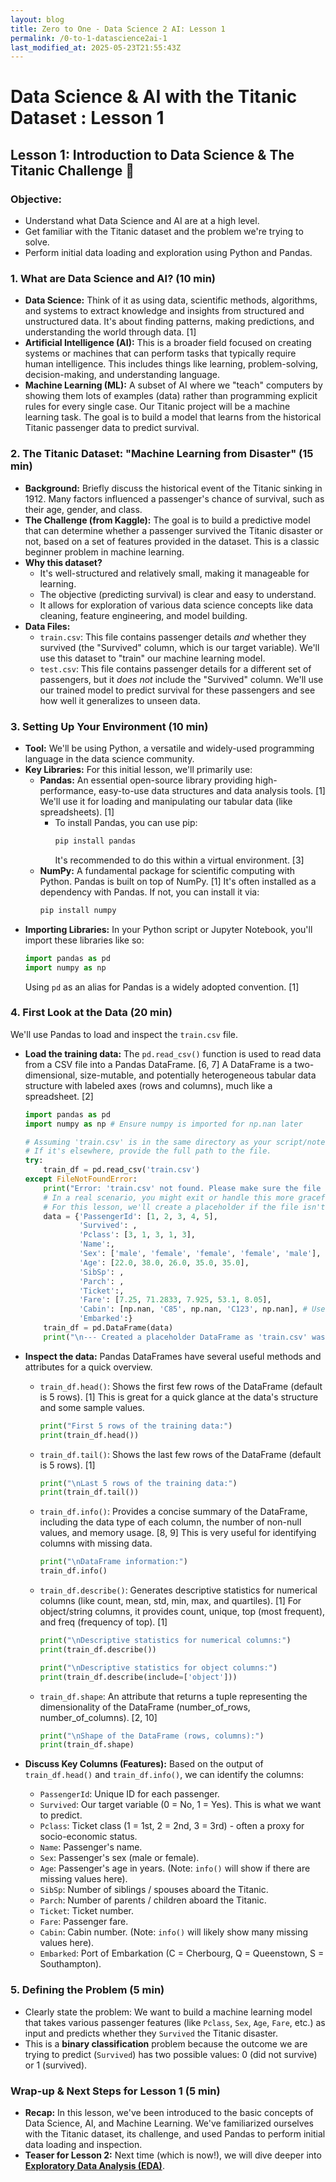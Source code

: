 ```yaml
---
layout: blog
title: Zero to One - Data Science 2 AI: Lesson 1
permalink: /0-to-1-datascience2ai-1
last_modified_at: 2025-05-23T21:55:43Z
---
```

# Data Science & AI with the Titanic Dataset : Lesson 1

## Lesson 1: Introduction to Data Science & The Titanic Challenge 🚢

### **Objective:**
*   Understand what Data Science and AI are at a high level.
*   Get familiar with the Titanic dataset and the problem we're trying to solve.
*   Perform initial data loading and exploration using Python and Pandas.


### **1. What are Data Science and AI? (10 min)**

*   **Data Science:** Think of it as using data, scientific methods, algorithms, and systems to extract knowledge and insights from structured and unstructured data. It's about finding patterns, making predictions, and understanding the world through data. [1]
*   **Artificial Intelligence (AI):** This is a broader field focused on creating systems or machines that can perform tasks that typically require human intelligence. This includes things like learning, problem-solving, decision-making, and understanding language.
*   **Machine Learning (ML):** A subset of AI where we "teach" computers by showing them lots of examples (data) rather than programming explicit rules for every single case. Our Titanic project will be a machine learning task. The goal is to build a model that learns from the historical Titanic passenger data to predict survival.

### **2. The Titanic Dataset: "Machine Learning from Disaster" (15 min)**

*   **Background:** Briefly discuss the historical event of the Titanic sinking in 1912. Many factors influenced a passenger's chance of survival, such as their age, gender, and class.
*   **The Challenge (from Kaggle):** The goal is to build a predictive model that can determine whether a passenger survived the Titanic disaster or not, based on a set of features provided in the dataset. This is a classic beginner problem in machine learning.
*   **Why this dataset?**
    *   It's well-structured and relatively small, making it manageable for learning.
    *   The objective (predicting survival) is clear and easy to understand.
    *   It allows for exploration of various data science concepts like data cleaning, feature engineering, and model building.
*   **Data Files:**
    *   `train.csv`: This file contains passenger details *and* whether they survived (the "Survived" column, which is our target variable). We'll use this dataset to "train" our machine learning model.
    *   `test.csv`: This file contains passenger details for a different set of passengers, but it *does not* include the "Survived" column. We'll use our trained model to predict survival for these passengers and see how well it generalizes to unseen data.

### **3. Setting Up Your Environment (10 min)**

*   **Tool:** We'll be using Python, a versatile and widely-used programming language in the data science community.
*   **Key Libraries:** For this initial lesson, we'll primarily use:
    *   **Pandas:** An essential open-source library providing high-performance, easy-to-use data structures and data analysis tools. [1] We'll use it for loading and manipulating our tabular data (like spreadsheets). [1]
        *   To install Pandas, you can use pip:
            ```bash
            pip install pandas
            ```
            It's recommended to do this within a virtual environment. [3]
    *   **NumPy:** A fundamental package for scientific computing with Python. Pandas is built on top of NumPy. [1] It's often installed as a dependency with Pandas. If not, you can install it via:
        ```bash
        pip install numpy
        ```
*   **Importing Libraries:** In your Python script or Jupyter Notebook, you'll import these libraries like so:
    ```python
    import pandas as pd
    import numpy as np
    ```
    Using `pd` as an alias for Pandas is a widely adopted convention. [1]

### **4. First Look at the Data (20 min)**

We'll use Pandas to load and inspect the `train.csv` file.

*   **Load the training data:**
    The `pd.read_csv()` function is used to read data from a CSV file into a Pandas DataFrame. [6, 7] A DataFrame is a two-dimensional, size-mutable, and potentially heterogeneous tabular data structure with labeled axes (rows and columns), much like a spreadsheet. [2]
    ```python
    import pandas as pd
    import numpy as np # Ensure numpy is imported for np.nan later

    # Assuming 'train.csv' is in the same directory as your script/notebook
    # If it's elsewhere, provide the full path to the file.
    try:
        train_df = pd.read_csv('train.csv')
    except FileNotFoundError:
        print("Error: 'train.csv' not found. Please make sure the file is in the correct directory.")
        # In a real scenario, you might exit or handle this more gracefully.
        # For this lesson, we'll create a placeholder if the file isn't found to allow continuation.
        data = {'PassengerId': [1, 2, 3, 4, 5],
                'Survived': ,
                'Pclass': [3, 1, 3, 1, 3],
                'Name':,
                'Sex': ['male', 'female', 'female', 'female', 'male'],
                'Age': [22.0, 38.0, 26.0, 35.0, 35.0],
                'SibSp': ,
                'Parch': ,
                'Ticket':,
                'Fare': [7.25, 71.2833, 7.925, 53.1, 8.05],
                'Cabin': [np.nan, 'C85', np.nan, 'C123', np.nan], # Use np.nan for missing Cabin values
                'Embarked':}
        train_df = pd.DataFrame(data)
        print("\n--- Created a placeholder DataFrame as 'train.csv' was not found. ---")
    ```

*   **Inspect the data:** Pandas DataFrames have several useful methods and attributes for a quick overview.
    *   `train_df.head()`: Shows the first few rows of the DataFrame (default is 5 rows). [1] This is great for a quick glance at the data's structure and some sample values.
        ```python
        print("First 5 rows of the training data:")
        print(train_df.head())
        ```
    *   `train_df.tail()`: Shows the last few rows of the DataFrame (default is 5 rows). [1]
        ```python
        print("\nLast 5 rows of the training data:")
        print(train_df.tail())
        ```
    *   `train_df.info()`: Provides a concise summary of the DataFrame, including the data type of each column, the number of non-null values, and memory usage. [8, 9] This is very useful for identifying columns with missing data.
        ```python
        print("\nDataFrame information:")
        train_df.info()
        ```
    *   `train_df.describe()`: Generates descriptive statistics for numerical columns (like count, mean, std, min, max, and quartiles). [1] For object/string columns, it provides count, unique, top (most frequent), and freq (frequency of top). [1]
        ```python
        print("\nDescriptive statistics for numerical columns:")
        print(train_df.describe())

        print("\nDescriptive statistics for object columns:")
        print(train_df.describe(include=['object']))
        ```
    *   `train_df.shape`: An attribute that returns a tuple representing the dimensionality of the DataFrame (number_of_rows, number_of_columns). [2, 10]
        ```python
        print("\nShape of the DataFrame (rows, columns):")
        print(train_df.shape)
        ```

*   **Discuss Key Columns (Features):**
    Based on the output of `train_df.head()` and `train_df.info()`, we can identify the columns:
    *   `PassengerId`: Unique ID for each passenger.
    *   `Survived`: Our target variable (0 = No, 1 = Yes). This is what we want to predict.
    *   `Pclass`: Ticket class (1 = 1st, 2 = 2nd, 3 = 3rd) - often a proxy for socio-economic status.
    *   `Name`: Passenger's name.
    *   `Sex`: Passenger's sex (male or female).
    *   `Age`: Passenger's age in years. (Note: `info()` will show if there are missing values here).
    *   `SibSp`: Number of siblings / spouses aboard the Titanic.
    *   `Parch`: Number of parents / children aboard the Titanic.
    *   `Ticket`: Ticket number.
    *   `Fare`: Passenger fare.
    *   `Cabin`: Cabin number. (Note: `info()` will likely show many missing values here).
    *   `Embarked`: Port of Embarkation (C = Cherbourg, Q = Queenstown, S = Southampton).

### **5. Defining the Problem (5 min)**

*   Clearly state the problem: We want to build a machine learning model that takes various passenger features (like `Pclass`, `Sex`, `Age`, `Fare`, etc.) as input and predicts whether they `Survived` the Titanic disaster.
*   This is a **binary classification** problem because the outcome we are trying to predict (`Survived`) has two possible values: 0 (did not survive) or 1 (survived).


### **Wrap-up & Next Steps for Lesson 1 (5 min)**
*   **Recap:** In this lesson, we've been introduced to the basic concepts of Data Science, AI, and Machine Learning. We've familiarized ourselves with the Titanic dataset, its challenge, and used Pandas to perform initial data loading and inspection.
*   **Teaser for Lesson 2:** Next time (which is now!), we will dive deeper into [**Exploratory Data Analysis (EDA)**](/0-to-1-datascience2ai-2).


